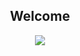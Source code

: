 <h2 align="center">Welcome</h2>

<p align="center">
<img align="center" src="https://github-readme-stats.vercel.app/api?username=GalKoaz&show_icons=true&theme=tokyonight" />
</p>
